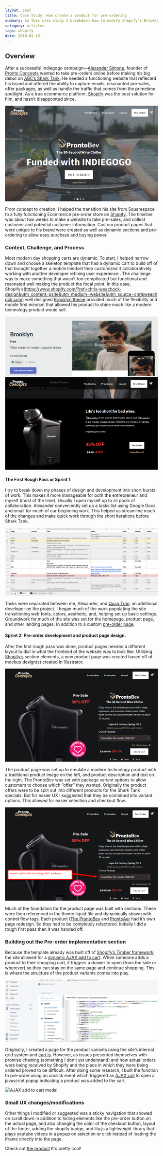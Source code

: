 ```yaml
---
layout: post
title: Case Study: How create a product for pre-ordering
summary: In this case study I breakdown how to modify Shopify's Brooklyn template to create a pre-order AJAX template   
category: articles
tags: shopify
date: 2018-02-19
---
```


## Overview

After a successful Indiegogo campaign—[Alexander Simone](http://www.alexandersimone.com/), founder of [Pronto Concepts](https://www.prontoconcepts.com) wanted to take pre-orders online before making his big debut on [ABC’s Shark Tank](http://abc.go.com/shows/shark-tank). He needed a functioning website that reflected his brand and offered the ability to capture emails, discounted pre-sales, offer packages, as well as handle the traffic that comes from the primetime spotlight. As a true ecommerce platform, [Shopify](https://www.shopify.com/?ref=chris-weachock-design&utm_content=psite&utm_medium=website&utm_source=chrisweachock.com) was the best solution for him, and hasn’t disappointed since. 

![Pronto Concepts](/case-studies/pronto-concepts/Case_Study_Pronto_Concepts_Introduction_Home.png)

From concept to creation, I helped the transition his site from Squarespace to a fully functioning Ecommerce pre-order store on [Shopify](https://www.shopify.com/?ref=chris-weachock-design&utm_content=psite&utm_medium=website&utm_source=chrisweachock.com). The timeline was about two weeks to make a website to take pre-sales, and collect customer and potential customer information. Custom product pages that were unique to his brand were created as well as dynamic sections and pre-ordering to allow easy purchase and buying power. 

### Context, Challenge, and Process

Most modern day shopping carts are dynamic. To start, I helped narrow down and choose a skeleton template that had a dynamic cart to build off of that brought together a mobile mindset then customized it collaboratively working with another developer refining user experience.. The challenge was to make something that wasn’t too complicated but functional and resonated well making the product the focal point. In this case, Shopify’s(https://www.shopify.com/?ref=chris-weachock-design&utm_content=psite&utm_medium=website&utm_source=chrisweachock.com) well designed [Brooklyn theme](https://themes.shopify.com/themes/brooklyn/styles/classic) provided much of the flexibility and mobile first mindset that allowed his product to shine much like a modern technology product would sell.

![Shopify Brooklyn Theme](/case-studies/pronto-concepts/Case_Study_Pronto_Concepts_Brooklyn_Theme_Foundation.png)
![Pronto Concepts Product Section](/case-studies/pronto-concepts/Case_Study_Pronto_Concepts_Home_Page_Product_Section.png)

#### The First Rough Pass or Sprint 1

I try to break down my phases of design and development into short bursts of work. This makes it more manageable for both the entrepreneur and myself (most of the time). Usually I open myself up to all pools of collaboration. Alexander conveniently set up a tasks list using Google Docs and email for much of our beginning work. This helped us streamline much of the changes and make quick work through the short iterations before Shark Tank.

![Google Spreadsheet for organization and collaboration](/case-studies/pronto-concepts/Pronto-Concepts-Google-Spreadsheet-Tasks-List.png) 

Tasks were separated between me, Alexander, and [Quan Tran](https://quan.github.io/): an additional developer on the project. I began much of the work populating the site transitioning web fonts, colors, aesthetic, and, helping set up basic settings. Groundwork for much of the site was set for the homepage, product page, and other landing pages. In addition to a custom [pre-order page](https://prontoconcepts.com/pages/pre-order).

#### Sprint 2: Pre-order development and product page design.  

After the first rough pass was done, product pages needed a different layout to dial in what the frontend of the website was to look like. Utilizing [Shopify’s](https://www.shopify.com/?ref=chris-weachock-design&utm_content=psite&utm_medium=website&utm_source=chrisweachock.com) section elements, a new product page was created based off of mockup design(s) created in Illustrator. 

![Google Spreadsheet for organization and collaboration](/case-studies/pronto-concepts/Case_Study_Pronto_Concepts_Pronto_Bev_Product_Page_Above_Fold.png) 

The product page was set up to emulate a modern technology product with a traditional product image on the left, and product description and text on the right. The ProntoBev was set with package variant options to allow customers to choose which “offer” they wanted. Originally the product offers were to be split out into different products for the Shark Tank specials. But for easier UX I suggested that they be combined into variant options. This allowed for easier selection and checkout flow.

![Google Spreadsheet for organization and collaboration](/case-studies/pronto-concepts/Case_Study_Pronto_Concepts_Pronto_Bev_Product_Page_Above_Fold_Variant_Selection.png) 


Much of the foundation for the product page was built with sections. These were then referenced in the theme.liquid file and dynamically shown with control flow tags. Each product ([The ProntoBev](https://prontoconcepts.com/products/prontobev-wine-chiller) and [ProntoAer](https://prontoconcepts.com/products/prontoaer-wine-aerator) had it’s own page redesign. So they had to be completely refactored. Initially I did a rough first pass then it was handed off. 

### Building out the Pre-order implementation section

Because the template already was built off of [Shopify’s Timber framework](https://shopify.github.io/Timber/), the site allowed for a [dynamic AJAX add to cart](https://help.shopify.com/themes/development/getting-started/using-ajax-api). When someone adds a product to their shopping cart, it triggers a drawer to open (from the side or wherever) so they can stay on the same page and continue shopping. This is where the structure of the product variants comes into play. 

![Google Spreadsheet for organization and collaboration](/case-studies/pronto-concepts/Case_Study_Pronto_Concepts_Pronto_Bev_Liquid_Sections_Screenshot.png) 


Originally, I created a page for the product variants using the site’s internal grid system and [cart.js](https://cartjs.org/). However, as issues presented themselves with promise chaining (something I don’t yet understand) and how actual orders were being received by Shopify and the place in which they were being ordered proved to be difficult. After doing some research, I built the function to pre-order using an onclick event which triggered an [AJAX call](https://help.shopify.com/themes/development/getting-started/using-ajax-api) to open a javascript popup indicating a product was added to the cart. 

![AJAX add to cart modal](/case-studies/Pronto-Concepts-Added-To-Cart-AJAX.png) 

### Small UX changes/modifications

Other things I modified or suggested was a sticky navigation that showed on scroll down in addition to hiding elements like the pre-order button on the actual page, and also changing the color of the checkout button, layout of the footer, adding the shopify badge, and lity.js a lightweight library that plays youtube videos in a popup on selection or click instead of loading the iframe directly into the page. 

Check out [the product](https://www.prontoconcepts.com) It's pretty cool!
